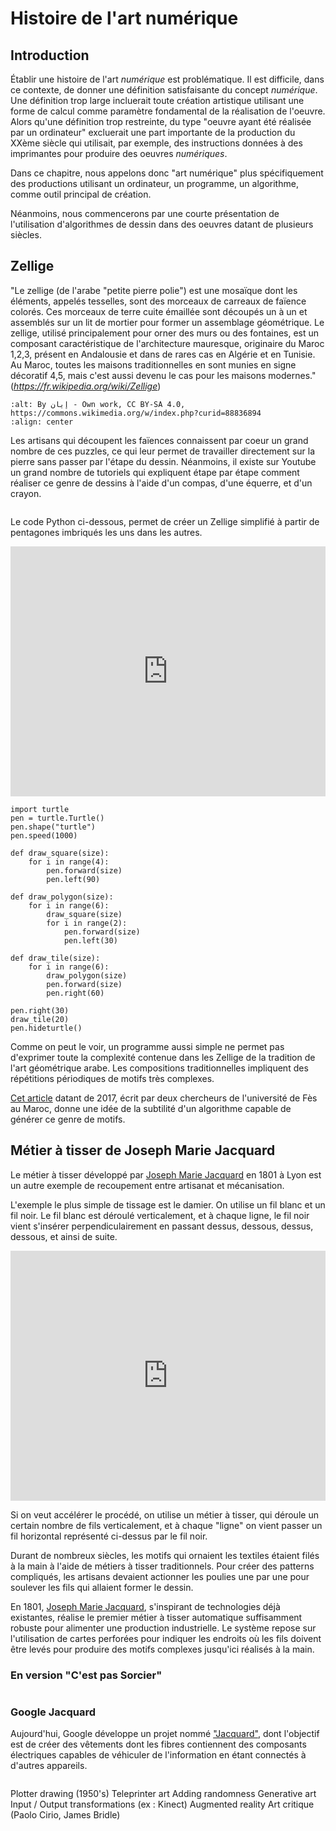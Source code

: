 # Histoire de l'art numérique

## Introduction

Établir une histoire de l'art *numérique* est problématique. Il est difficile, dans ce contexte, de donner une définition satisfaisante du concept *numérique*. Une définition trop large incluerait toute création artistique utilisant une forme de calcul comme paramètre fondamental de la réalisation de l'oeuvre. Alors qu'une définition trop restreinte, du type "oeuvre ayant été réalisée par un ordinateur" excluerait une part importante de la production du XXème siècle qui utilisait, par exemple, des instructions données à des imprimantes pour produire des oeuvres *numériques*. 

Dans ce chapitre, nous appelons donc "art numérique" plus spécifiquement des productions utilisant un ordinateur, un programme, un algorithme, comme outil principal de création. 

Néanmoins, nous commencerons par une courte présentation de l'utilisation d'algorithmes de dessin dans des oeuvres datant de plusieurs siècles. 

## Zellige 

"Le zellige (de l'arabe "petite pierre polie") est une mosaïque dont les éléments, appelés tesselles, sont des morceaux de carreaux de faïence colorés. Ces morceaux de terre cuite émaillée sont découpés un à un et assemblés sur un lit de mortier pour former un assemblage géométrique. Le zellige, utilisé principalement pour orner des murs ou des fontaines, est un composant caractéristique de l'architecture mauresque, originaire du Maroc 1,2,3, présent en Andalousie et dans de rares cas en Algérie et en Tunisie. Au Maroc, toutes les maisons traditionnelles en sont munies en signe décoratif 4,5, mais c'est aussi devenu le cas pour les maisons modernes." (*https://fr.wikipedia.org/wiki/Zellige*)

```{image} images/zellige.jpeg
:alt: By إيان - Own work, CC BY-SA 4.0, https://commons.wikimedia.org/w/index.php?curid=88836894
:align: center
```
Les artisans qui découpent les faïences connaissent par coeur un grand nombre de ces puzzles, ce qui leur permet de travailler directement sur la pierre sans passer par l'étape du dessin. Néanmoins, il existe sur Youtube un grand nombre de tutoriels qui expliquent étape par étape comment réaliser ce genre de dessins à l'aide d'un compas, d'une équerre, et d'un crayon. 

```{youtube} dLtV_GTCM6I
```
Le code Python ci-dessous, permet de créer un Zellige simplifié à partir de pentagones imbriqués les uns dans les autres. 

<iframe height="400px" width="100%" src="https://repl.it/@elliotvaucher/Zellige?lite=true" scrolling="no" frameborder="no" allowtransparency="true" allowfullscreen="true" sandbox="allow-forms allow-pointer-lock allow-popups allow-same-origin allow-scripts allow-modals"></iframe>

```{codeplay}
import turtle
pen = turtle.Turtle()
pen.shape("turtle")
pen.speed(1000)

def draw_square(size):
    for i in range(4):
        pen.forward(size)
        pen.left(90)

def draw_polygon(size):
    for i in range(6):
        draw_square(size)
        for i in range(2):
            pen.forward(size)
            pen.left(30)

def draw_tile(size):
    for i in range(6):
        draw_polygon(size)
        pen.forward(size)
        pen.right(60)
        
pen.right(30)
draw_tile(20)
pen.hideturtle()
```

Comme on peut le voir, un programme aussi simple ne permet pas d'exprimer toute la complexité contenue dans les Zellige de la tradition de l'art géométrique arabe. Les compositions traditionnelles impliquent des répétitions périodiques de motifs très complexes. 

[Cet article](https://dl.acm.org/doi/pdf/10.1145/3064419?casa_token=alNKFW_UWasAAAAA:KuETyYndEmiMiN_ivaN8UkIAEBrvAlvlwZr8eY6qfZT9CVRK4J1J0EgxgvL7vykdjqPACmPd6MNX-Q) datant de 2017, écrit par deux chercheurs de l'université de Fès au Maroc, donne une idée de la subtilité d'un algorithme capable de générer ce genre de motifs. 

## Métier à tisser de Joseph Marie Jacquard 

Le métier à tisser développé par [Joseph Marie Jacquard](https://fr.wikipedia.org/wiki/Joseph_Marie_Jacquard) en 1801 à Lyon est un autre exemple de recoupement entre artisanat et mécanisation. 

L'exemple le plus simple de tissage est le damier. On utilise un fil blanc et un fil noir. Le fil blanc est déroulé verticalement, et à chaque ligne, le fil noir vient s'insérer perpendiculairement en passant dessus, dessous, dessus, dessous, et ainsi de suite. 

<iframe height="400px" width="100%" src="https://repl.it/@elliotvaucher/jacquard?lite=true" scrolling="no" frameborder="no" allowtransparency="true" allowfullscreen="true" sandbox="allow-forms allow-pointer-lock allow-popups allow-same-origin allow-scripts allow-modals"></iframe>

Si on veut accélérer le procédé, on utilise un métier à tisser, qui déroule un certain nombre de fils verticalement, et à chaque "ligne" on vient passer un fil horizontal représenté ci-dessus par le fil noir. 

Durant de nombreux siècles, les motifs qui ornaient les textiles étaient filés à la main à l'aide de métiers à tisser traditionnels. Pour créer des patterns compliqués, les artisans devaient actionner les poulies une par une pour soulever les fils qui allaient former le dessin. 

En 1801, [Joseph Marie Jacquard](https://fr.wikipedia.org/wiki/Joseph_Marie_Jacquard), s'inspirant de technologies déjà existantes, réalise le premier métier à tisser automatique suffisamment robuste pour alimenter une production industrielle. Le système repose sur l'utilisation de cartes perforées pour indiquer les endroits où les fils doivent être levés pour produire des motifs complexes jusqu'ici réalisés à la main. 


### En version "C'est pas Sorcier"

````{youtube} vtHJfb8TbK4
````

### Google Jacquard 

Aujourd'hui, Google développe un projet nommé ["Jacquard"](https://atap.google.com/jacquard/technology/), dont l'objectif est de créer des vêtements dont les fibres contiennent des composants électriques capables de véhiculer de l'information en étant connectés à d'autres appareils. 

````{youtube} qObSFfdfe7I
`````

<!-- import turtle

NUM_SQUARES = 8  # Number of squares along one size of board.
SQUARE_SIZE = 40 # Pixels
BOARD_SIZE = SQUARE_SIZE * NUM_SQUARES
BORDER_FRACTION = 1.025  # Add a slight border to the board.
STAMP_SIZE = 20  # Size of turtle square image.

screen = turtle.Screen()
screen.title("Turtle Stamps")
screen.setup(400, 400)
screen.tracer(0)  # Disable animation.
pen = turtle.Turtle(shape='square', visible=False)
pen.shapesize(BOARD_SIZE / STAMP_SIZE * BORDER_FRACTION)
pen.color('black')
pen.stamp()

pen.shapesize(SQUARE_SIZE / STAMP_SIZE)
pen.color('white')
pen.penup()

for y in range(-NUM_SQUARES // 2, NUM_SQUARES // 2):
    parity = y % 2 == 0

    for x in range(-NUM_SQUARES // 2, NUM_SQUARES // 2):
        if parity:
            pen.goto(x * SQUARE_SIZE + SQUARE_SIZE//2, y * SQUARE_SIZE + SQUARE_SIZE//2)
            pen.stamp()

        parity = not parity

turtle.done() -->

Plotter drawing (1950's)
Teleprinter art
Adding randomness
Generative art
Input / Output transformations (ex : Kinect)
Augmented reality
Art critique (Paolo Cirio, James Bridle)